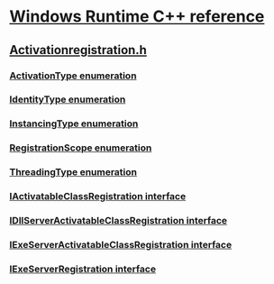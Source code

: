 # [Windows Runtime C++ reference](../_winrt/index.md)
## [Activationregistration.h](index.md)
### [ActivationType enumeration](../activationregistration/ne-activationregistration-activationtype.md)
### [IdentityType enumeration](../activationregistration/ne-activationregistration-identitytype.md)
### [InstancingType enumeration](../activationregistration/ne-activationregistration-instancingtype.md)
### [RegistrationScope enumeration](../activationregistration/ne-activationregistration-registrationscope.md)
### [ThreadingType enumeration](../activationregistration/ne-activationregistration-threadingtype.md)
### [IActivatableClassRegistration interface](../activationregistration/nn-activationregistration-iactivatableclassregistration.md)
### [IDllServerActivatableClassRegistration interface](../activationregistration/nn-activationregistration-idllserveractivatableclassregistration.md)
### [IExeServerActivatableClassRegistration interface](../activationregistration/nn-activationregistration-iexeserveractivatableclassregistration.md)
### [IExeServerRegistration interface](../activationregistration/nn-activationregistration-iexeserverregistration.md)

